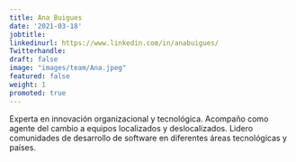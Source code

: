```yaml
---
title: Ana Buigues
date: '2021-03-18'
jobtitle:
linkedinurl: https://www.linkedin.com/in/anabuigues/
Twitterhandle:
draft: false
image: "images/team/Ana.jpeg"
featured: false
weight: 1
promoted: true
---
```

Experta en innovación organizacional y tecnológica. Acompaño como agente del cambio a equipos localizados y deslocalizados. Lidero comunidades de desarrollo de software en diferentes áreas tecnológicas y países.